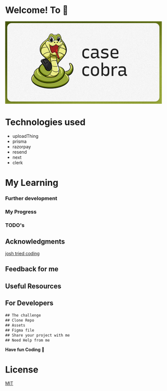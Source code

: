 
# Welcome! To 👋
    
  <p align="left"> <a href="https://casecobra-pied.vercel.app/" target="_blank" rel="noreferrer"> <img src="./Project 2 cobra-dev/public/thumbnail.png" alt="banner" /></a> </p>

# Technologies used 
- uploadThing
- prisma
- razorpay
- resend
- next
- clerk

# My Learning 
 
  ### Further development

  ### My Progress 

  ### TODO's


## Acknowledgments
[josh tried coding](https://youtu.be/SG82Aqcaaa0?si=MH6LA3rEtrguJEPd)

## Feedback for me 

## Useful Resources 


## For Developers
    ## The challenge
    ## Clone Repo 
    ## Assets 
    ## Figma file 
    ## Share your project with me 
    ## Need Help from me 

**Have fun  Coding 🚀**


# License
[MIT](https://choosealicense.com/licenses/mit/)


